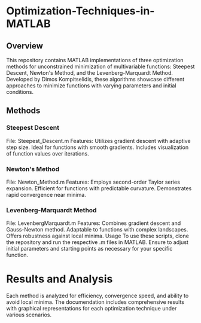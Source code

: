# Optimization-Techniques-in-MATLAB

## Overview
This repository contains MATLAB implementations of three optimization methods for unconstrained minimization of multivariable functions: Steepest Descent, Newton's Method, and the Levenberg-Marquardt Method. Developed by Dimos Kompitselidis, these algorithms showcase different approaches to minimize functions with varying parameters and initial conditions.

## Methods
### Steepest Descent
File: Steepest_Descent.m
Features: Utilizes gradient descent with adaptive step size. Ideal for functions with smooth gradients. Includes visualization of function values over iterations.
### Newton's Method
File: Newton_Method.m
Features: Employs second-order Taylor series expansion. Efficient for functions with predictable curvature. Demonstrates rapid convergence near minima.
### Levenberg-Marquardt Method
File: LevenbergMarquardt.m
Features: Combines gradient descent and Gauss-Newton method. Adaptable to functions with complex landscapes. Offers robustness against local minima.
Usage
To use these scripts, clone the repository and run the respective .m files in MATLAB. Ensure to adjust initial parameters and starting points as necessary for your specific function.

# Results and Analysis
Each method is analyzed for efficiency, convergence speed, and ability to avoid local minima. The documendation includes comprehensive results with graphical representations for each optimization technique under various scenarios.


